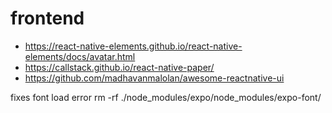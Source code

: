 # frontend

- https://react-native-elements.github.io/react-native-elements/docs/avatar.html
- https://callstack.github.io/react-native-paper/
- https://github.com/madhavanmalolan/awesome-reactnative-ui


fixes font load error
rm -rf ./node_modules/expo/node_modules/expo-font/
